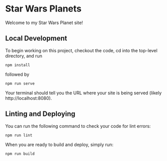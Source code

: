# Star Wars Planets

Welcome to my Star Wars Planet site!

## Local Development

To begin working on this project, checkout the code, cd into the top-level directory, and run
```
npm install
```
followed by
```
npm run serve
```
Your terminal should tell you the URL where your site is being served (likely http://localhost:8080).


## Linting and Deploying

You can run the following command to check your code for lint errors:
```
npm run lint
```

When you are ready to build and deploy, simply run:
```
npm run build
```

